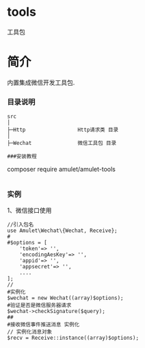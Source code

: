 # tools
工具包

# 简介

内置集成微信开发工具包.

### 目录说明

```
src
│
├─Http                 Http请求类 目录
│
├─Wechat               微信工具包 目录

###安装教程

```
composer require amulet/amulet-tools
```

```
### 实例

1、微信接口使用
```
//引入包名
use Amulet\Wechat\{Wechat, Receive};
#
#$options = [
	'token'=> '',
	'encodingAesKey'=> '',
	'appid'=> '',
	'appsecret'=> '',
	....
];
//
#实例化
$wechat = new Wechat((array)$options);
#验证是否是微信服务器请求
$wechat->checkSignature($query);
##
#接收微信事件推送消息 实例化
// 实例化消息对象
$recv = Receive::instance((array)$options);
```